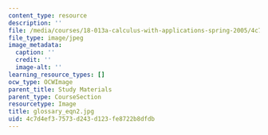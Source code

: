 ```yaml
---
content_type: resource
description: ''
file: /media/courses/18-013a-calculus-with-applications-spring-2005/4c7d4ef37573d243d123fe8722b8dfdb_glossary_eqn2.jpg
file_type: image/jpeg
image_metadata:
  caption: ''
  credit: ''
  image-alt: ''
learning_resource_types: []
ocw_type: OCWImage
parent_title: Study Materials
parent_type: CourseSection
resourcetype: Image
title: glossary_eqn2.jpg
uid: 4c7d4ef3-7573-d243-d123-fe8722b8dfdb
---
```

